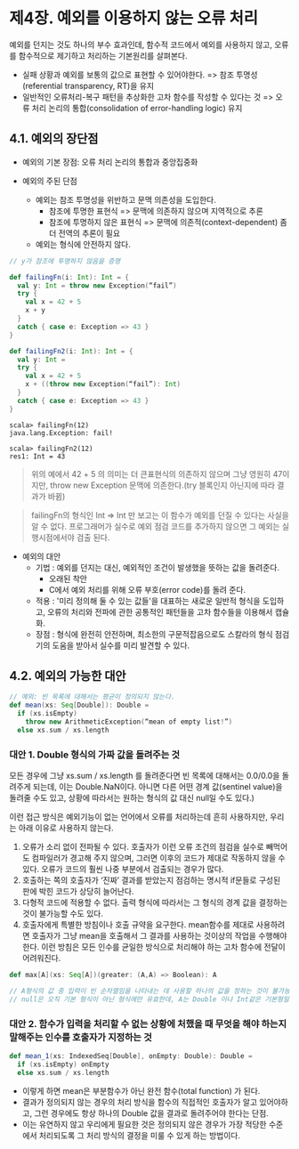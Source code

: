 제4장. 예외를 이용하지 않는 오류 처리
======================
예외를 던지는 것도 하나의 부수 효과인데, 함수적 코드에서 예외를 사용하지 않고, 오류를 함수적으로 제기하고 처리하는 기본원리를 살펴본다.

* 실패 상황과 예외를 보통의 값으로 표현할 수 있어야한다. 
  => 참조 투명성(referential transparency, RT)을 유지
* 일반적인 오류처리-복구 패턴을 추상화한 고차 함수를 작성할 수 있다는 것 
  => 오류 처리 논리의 통합(consolidation of error-handling logic) 유지

## 4.1. 예외의 장단점

* 예외의 기본 장점: 오류 처리 논리의 통합과 중앙집중화

* 예외의 주된 단점
    * 예외는 참조 투명성을 위반하고 문맥 의존성을 도입한다.
        * 참조에 투명한 표현식 => 문맥에 의존하지 않으며 지역적으로 추론
        * 참조에 투명하지 않은 표현식 => 문맥에 의존적(context-dependent) 좀 더 전역의 추론이 필요
    * 예외는 형식에 안전하지 않다.

```scala
// y가 참조에 투명하지 않음을 증명

def failingFn(i: Int): Int = {
  val y: Int = throw new Exception(“fail”)
  try {
    val x = 42 + 5
    x + y
  }
  catch { case e: Exception => 43 }
}

def failingFn2(i: Int): Int = {
  val y: Int = 
  try {
    val x = 42 + 5
    x + ((throw new Exception(“fail”): Int)
  }
  catch { case e: Exception => 43 }
}
```


```
scala> failingFn(12)
java.lang.Exception: fail!

scala> failingFn2(12)
res1: Int = 43
```


> 위의 예에서 42 + 5 의 의미는 더 큰표현식의 의존하지 않으며 그냥 영원히 47이지만, throw new Exception 문맥에 의존한다.(try 블록인지 아닌지에 따라 결과가 바뀜)


> failingFn의 형식인 Int => Int 만 보고는 이 함수가 예외를 던질 수 있다는 사실을 알 수 없다. 프로그래머가 실수로 예외 점검 코드를 추가하지 않으면 그 예외는 실행시점에서야 검출 된다.


* 예외의 대안
    * 기법 : 예외를 던지는 대신, 예외적인 조건이 발생했을 뜻하는 값을 돌려준다. 
        * 오래된 착안
        * C에서 예외 처리를 위해 오류 부호(error code)를 돌려 준다.
    * 적용 : '미리 정의해 둘 수 있는 값들'을 대표하는 새로운 일반적 형식을 도입하고, 오류의 처리와 전파에 관한 공통적인 패턴들을 고차 함수들을 이용해서 캡슐화.
    * 장점 : 형식에 완전히 안전하며, 최소한의 구문적잡음으로도 스칼라의 형식 점검기의 도움을 받아서 실수를 미리 발견할 수 있다.


## 4.2. 예외의 가능한 대안

```scala
// 예외: 빈 목록에 대해서는 평균이 정의되지 않는다.
def mean(xs: Seq[Double]): Double =
  if (xs.isEmpty)
    throw new ArithmeticException(“mean of empty list!”)
  else xs.sum / xs.length
```

### 대안 1. Double 형식의 가짜 값을 돌려주는 것 

모든 경우에 그냥 xs.sum / xs.length 를 돌려준다면 빈 목록에 대해서는 0.0/0.0을 돌려주게 되는데, 
이는 Double.NaN이다. 아니면 다른 어떤 경계 값(sentinel value)을 돌려줄 수도 있고, 상황에 따라서는 
원하는 형식의 값 대신 null일 수도 있다.)

이런 접근 방식은 예외기능이 없는 언어에서 오류를 처리하는데 흔히 사용하지만, 우리는 아래 이유로 사용하지 않는다.

1. 오류가 소리 없이 전파될 수 있다. 호출자가 이런 오류 조건의 점검을 실수로 빼먹어도 컴파일러가 경고해 주지 않으며, 그러면 이후의 코드가 제대로 작동하지 않을 수 있다. 오류가 코드의 훨씬 나중 부분에서 검출되는 경우가 많다.
2. 호출하는 쪽의 호출자가 ‘진짜’ 결과를 받았는지 점검하는 명시적 if문들로 구성된 판에 박힌 코드가 상당히 늘어난다. 
3. 다형적 코드에 적용할 수 없다. 출력 형식에 따라서는 그 형식의 경계 값을 결정하는 것이 불가능할 수도 있다.
4. 호출자에게 특별한 방침이나 호출 규약을 요구한다. mean함수를 제대로 사용하려면 호출자가 그냥 mean을 호출해서 그 결과를 사용하는 것이상의 작업을 수행해야 한다. 이런 방침은 모든 인수를 균일한 방식으로 처리해야 하는 고차 함수에 전달이 어려워진다.

```scala
def max[A](xs: Seq[A])(greater: (A,A) => Boolean): A

// A형식의 값 중 입력이 빈 순차열임을 나타내는 데 사용할 하나의 값을 정하는 것이 불가능. 
// null은 오직 기본 형식이 아닌 형식에만 유효한데, A는 Double 이나 Int같은 기본형일 수도 있다.
```    



### 대안 2. 함수가 입력을 처리할 수 없는 상황에 처했을 때 무엇을 해야 하는지 말해주는 인수를 호출자가 지정하는 것 

```scala
def mean_1(xs: IndexedSeq[Double], onEmpty: Double): Double = 
  if (xs.isEmpty) onEmpty
  else xs.sum / xs.length
```
 
* 이렇게 하면 mean은 부분함수가 아닌 완전 함수(total function) 가 된다.
* 결과가 정의되지 않는 경우의 처리 방식을 함수의 직접적인 호출자가 알고 있어야하고, 그런 경우에도 항상 하나의 Double 값을 결과로 돌려주어야 한다는 단점.
* 이는 유연하지 않고 우리에게 필요한 것은 정의되지 않은 경우가 가장 적당한 수준에서 처리되도록 그 처리 방식의 결정을 미룰 수 있게 하는 방법이다.

